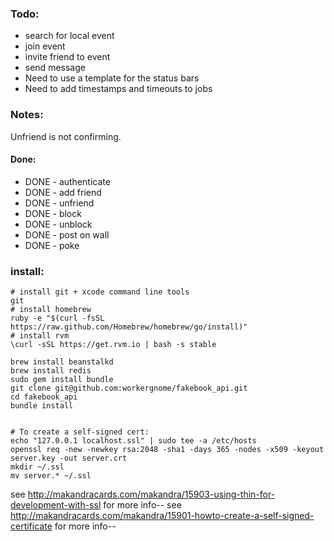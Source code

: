 ### Todo:

* search for local event
* join event
* invite friend to event
* send message
* Need to use a template for the status bars
* Need to add timestamps and timeouts to jobs


### Notes: 

Unfriend is not confirming.

#### Done:

* DONE - authenticate
* DONE - add friend
* DONE - unfriend
* DONE - block
* DONE - unblock
* DONE - post on wall
* DONE - poke

### install:

    # install git + xcode command line tools
    git
    # install homebrew
    ruby -e "$(curl -fsSL https://raw.github.com/Homebrew/homebrew/go/install)"
    # install rvm
    \curl -sSL https://get.rvm.io | bash -s stable

    brew install beanstalkd
    brew install redis
    sudo gem install bundle
    git clone git@github.com:workergnome/fakebook_api.git
    cd fakebook_api
    bundle install


    # To create a self-signed cert:
    echo "127.0.0.1 localhost.ssl" | sudo tee -a /etc/hosts
    openssl req -new -newkey rsa:2048 -sha1 -days 365 -nodes -x509 -keyout server.key -out server.crt
    mkdir ~/.ssl
	mv server.* ~/.ssl

see <http://makandracards.com/makandra/15903-using-thin-for-development-with-ssl> for more info--
see <http://makandracards.com/makandra/15901-howto-create-a-self-signed-certificate> for more info-- 